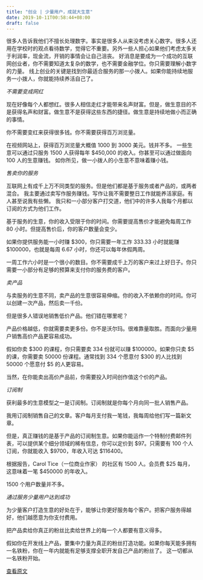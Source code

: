 ```yaml
---
title: "创业 | 少量用户，成就大生意"
date: 2019-10-11T00:58:44+08:00
draft: false
---
```


很多人告诉我他们不擅长处理数字。事实是很多人从来没考虑关心数字。很多人还用在学校时的观点看待数学，觉得它不重要。另外一些人担心如果他们考虑太多关于利润率，现金流，开销的事情会让自己沮丧。
好消息是要成为一个成功的互联网创业者，你不需要知道太复杂的数学，也不需要金融学位。你只需要理解小数字的力量。
线上创业的关键是找到你最适合服务的那一小拨人。如果你能持续地服务一小拨人，你就能持续养活自己了。


*不需要变成网红*


现在好像每个人都想红。很多人相信走红才能带来名声财富。但是，做生意目的不是获得名声和财富。做生意不是获得这些东西的捷径。做生意是持续地做小而正确的事情。


你不需要变红来获得很多钱。你不需要获得百万浏览量。


在视频网站上，获得百万浏览量大概值 1000 到 3000 美元。钱并不多。
一些生意可以通过只服务 1500 人获得每年 $450,000 的收入。你甚至可以通过做面向 100 人的生意赚钱。
如你所见，做一小拨人的小生意不意味着赚小钱。


*售卖你的服务*


互联网上有成千上万不同类型的服务。但是他们都是基于服务或者产品的，或两者混合。
我主要通过卖写作服务赚钱。写作让我不需要整日工作就能养活家庭。有人甚至说我有些懒。
我只和一小部分客户打交道，他们中的许多人我每个月都以订阅的方式为他们工作。


基于服务的生意，你的收入受限于你的时间。你需要提高售价才能避免每周工作 80 小时。但提高售价后，你的客户数量会变少。


如果你提供服务能一小时赚 $300，你只需要一年工作 333.33 小时就能赚 $100000，也就是每周 6.67 小时，你还可以每年休假两周。


一周工作六小时是一个很小的数目。你不需要成千上万的客户来过上好日子。你只需要一小部分有足够的预算来支付你的服务费的客户。


*卖产品*


与卖服务的生意不同，卖产品的生意很容易伸缩。你的收入不依赖你的时间。你可以创建一次产品，然后卖一千份。


但是很多人错误地销售低价产品。他们错在哪里呢？


产品价格越低，你就需要卖更多份。你不是沃尔玛。很难靠量取胜。而面向少量用户销售高价产品更容易成功。


假如你卖 $300 的课程，你只需要卖 334 份就可以赚 $100000。如果你只卖 $5 的课，你需要卖 50000 份课程。通常找到 334 个愿意付 $300 的人比找到 50000 个愿意付 $5 的人更容易。


当然，在你能卖出高价产品前，你需要投入时间创作值这个价的产品。


*订阅制*


获利最多的生意模型之一是订阅制。订阅制就是你每个月向同一批人销售产品。


我用订阅制销售自己的文章。客户每月支付我一笔钱，我每周给他们写一篇新文章。


但是，真正赚钱的是基于产品的订阅制生意。如果你能运作一个特制付费邮件列表，可以提供某个细分领域的稀有信息，你可以定价到 $97。只需要有 100 个人订阅，你就能收入 $9700，年收入可达 $116400。


根据报告，Carol Tice（一位商业作家） 的社区有 1500 人。会员费 $25 每月，这意味着一笔 $450000 的年收入。


1500 个用户数量并不多。


*通过服务少量用户达到成功*


为少量客户打造生意的好处在于，能够让你更好服务每个客户。把客户服务得越好，他们越愿意为你支付费用。


把产品卖给你真正的粉丝比卖给世界上的每一个人都要有意义得多。


假如你在开发线上产品，要集中力量为真正的粉丝打造功能。如果你每天能多拥有一名铁粉，你在一年内就能有足够支撑全职开发自己产品的粉丝了。
这一切都从一名铁粉开始。


[查看原文](https://medium.com/escape-motivation/the-power-of-small-numbers-for-your-online-business-cccde7a6a31b)
